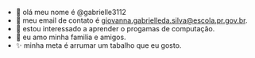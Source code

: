 - 👋 olá meu nome é @gabrielle3112
- 👀 meu email de contato é giovanna.gabrielleda.silva@escola.pr.gov.br.
- 🌱 estou interessado a aprender o progamas de computação.
- 💞️ eu amo minha familia e amigos.
- ✨ minha meta é arrumar um tabalho que eu gosto.

<!---
gabrielle3112/gabrielle3112 is a ✨ special ✨ repository because its `README.md` (this file) appears on your GitHub profile.
You can click the Preview link to take a look at your changes.
--->
